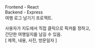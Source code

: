 Frontend - React  
Backend - Express  
여행 로그 남기기 프로젝트.  
  
사용자가 지도에서 직접 클릭으로 픽커를 정하고,  
간단한 여행일지를 남길 수 있음.  
[ 제목, 내용, 사진, 방문일자 ]